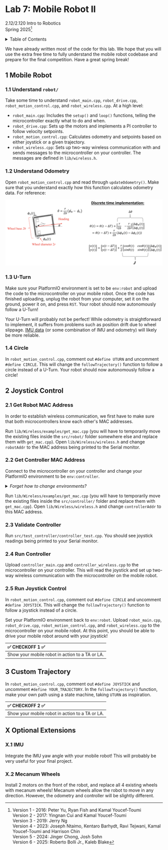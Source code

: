 # Lab 7: Mobile Robot II

2.12/2.120 Intro to Robotics  
Spring 2025[^1]

<details>
  <summary>Table of Contents</summary>

- [1 Mobile Robot](#1-mobile-robot)
  - [1.1 Understand `robot/`](#11-understand-robot)
  - [1.2 Understand Odometry](#12-understand-odometry)
  - [1.3 U-Turn](#13-u-turn)
  - [1.4 Circle](#14-circle)
- [2 Joystick Control](#2-joystick-control)
  - [2.1 Get Robot MAC Address](#21-get-robot-mac-address)
  - [2.2 Get Controller MAC Address](#22-get-controller-mac-address)
  - [2.3 Validate Controller](#23-validate-controller)
  - [2.4 Run Controller](#24-run-controller)
  - [2.5 Run Joystick Control](#25-run-joystick-control)
- [3 Custom Trajectory](#3-custom-trajectory)
- [X Optional Extensions](#X-optional-extensions)
  - [X.1 IMU](#X1-imu)
  - [X.2 Mecanum Wheels](#X2-mecanum-wheels)

</details>

We have already written most of the code for this lab. We hope that you will use the extra free time to fully understand the mobile robot codebase and prepare for the final competition. Have a great spring break!

## 1 Mobile Robot

### 1.1 Understand `robot/`

Take some time to understand `robot_main.cpp`, `robot_drive.cpp`, `robot_motion_control.cpp`, and `robot_wireless.cpp`. At a high level:
- `robot_main.cpp`: Includes the `setup()` and `loop()` functions, telling the microcontroller exactly what to do and when.
- `robot_drive.cpp`: Sets up the motors and implements a PI controller to follow velocity setpoints.
- `robot_motion_control.cpp`: Calculates odometry and setpoints based on either joystick or a given trajectory.
- `robot_wireless.cpp`: Sets up two-way wireless communication with and sends messages to the microcontroller on your controller. The messages are defined in `lib/wireless.h`.

### 1.2 Understand Odometry

Open `robot_motion_control.cpp` and read through `updateOdometry()`. Make sure that you understand exactly how this function calculates odometry data. For reference:

<p align="center">
<img src="./.images/odom.png" alt="drawing" width="1000"/>
</p>

### 1.3 U-Turn

Make sure your PlatformIO environment is set to be `env:robot` and upload the code to the microcontroller on your mobile robot. Once the code has finished uploading, unplug the robot from your computer, set it on the ground, power it on, and press `RST`. Your robot should now autonomously follow a U-Turn!

Your U-Turn will probably not be perfect! While odometry is straightforward to implement, it suffers from problems such as position drift due to wheel slippage. [IMU data](#X1-imu) (or some combination of IMU and odometry) will likely be more reliable. 

### 1.4 Circle

In `robot_motion_control.cpp`, comment out `#define UTURN` and uncomment `#define CIRCLE`. This will change the `followTrajectory()` function to follow a circle instead of a U-Turn. Your robot should now autonomously follow a circle!

## 2 Joystick Control

### 2.1 Get Robot MAC Address

In order to establish wireless communication, we first have to make sure that both microcontrollers know each other's MAC addresses.

Run `lib/Wireless/examples/get_mac.cpp` (you will have to temporarily move the existing files inside the `src/robot/` folder somewhere else and replace them with `get_mac.cpp`). Open `lib/Wireless/wireless.h` and change `robotAddr` to the MAC address being printed to the Serial monitor.

### 2.2 Get Controller MAC Address

Connect to the microcontroller on your controller and change your PlatformIO environment to be `env:controller`.

<details> <summary> <i> Forget how to change environments? </i> </summary>

Please refer to the [instructions from Lab 6](
https://github.com/mit212/lab6_2025?tab=readme-ov-file#1-changing-platformio-environment).

</details>

Run `lib/Wireless/examples/get_mac.cpp` (you will have to temporarily move the existing files inside the `src/controller/` folder and replace them with `get_mac.cpp`). Open `lib/Wireless/wireless.h` and change `controllerAddr` to this MAC address.

### 2.3 Validate Controller

Run `src/test_controller/controller_test.cpp`. You should see joystick readings being printed to your Serial monitor.

### 2.4 Run Controller

Upload `controller_main.cpp` and `controller_wireless.cpp` to the microcontroller on your controller. This will read the joystick and set up two-way wireless communication with the microcontroller on the mobile robot.

### 2.5 Run Joystick Control

In `robot_motion_control.cpp`, comment out `#define CIRCLE` and uncomment `#define JOYSTICK`. This will change the `followTrajectory()` function to follow a joystick instead of a circle. 

Set your PlatformIO environment back to `env:robot`. Upload `robot_main.cpp`, `robot_drive.cpp`, `robot_motion_control.cpp`, and `robot_wireless.cpp` to the microcontroller on your mobile robot. At this point, you should be able to drive your mobile robot around with your joystick!

| :white_check_mark: CHECKOFF 1 :white_check_mark:   |
|:---------------------------------------------------|
| Show your mobile robot in action to a TA or LA. |

## 3 Custom Trajectory

In `robot_motion_control.cpp`, comment out `#define JOYSTICK` and uncomment `#define YOUR_TRAJECTORY`. In the `followTrajectory()` function, make your own path using a state machine, taking `UTURN` as inspiration.

| :white_check_mark: CHECKOFF 2 :white_check_mark:   |
|:---------------------------------------------------|
| Show your mobile robot in action to a TA or LA. |

## X Optional Extensions

### X.1 IMU 

Integrate the IMU yaw angle with your mobile robot! This will probably be very useful for your final project.

### X.2 Mecanum Wheels

Install 2 motors on the front of the robot, and replace all 4 existing wheels with mecanum wheels! Mecanum wheels allow the robot to move in any direction. However, the odometry and controller will be slightly different.


[^1]: Version 1 - 2016: Peter Yu, Ryan Fish and Kamal Youcef-Toumi  
  Version 2 - 2017: Yingnan Cui and Kamal Youcef-Toumi  
  Version 3 - 2019: Jerry Ng  
  Version 4 - 2023: Joseph Ntaimo, Kentaro Barhydt, Ravi Tejwani, Kamal Youcef-Toumi and Harrison Chin  
  Version 5 - 2024: Jinger Chong, Josh Sohn  
  Version 6 - 2025: Roberto Bolli Jr., Kaleb Blake
